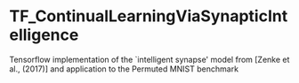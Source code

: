 # TF_ContinualLearningViaSynapticIntelligence
Tensorflow implementation of the `intelligent synapse' model from [Zenke et al., (2017)] and application to the Permuted MNIST benchmark
